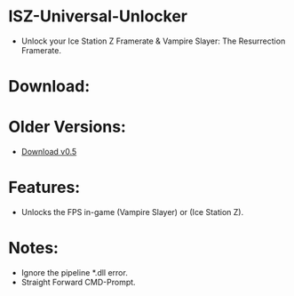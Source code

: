 # ISZ-Universal-Unlocker
- Unlock your Ice Station Z Framerate &amp; Vampire Slayer: The Resurrection Framerate.

# Download:



# Older Versions:

- [Download v0.5](https://github.com/Cracko298/ISZ-Universal-Unlocker/releases/download/v1.0-release-1/ISZ-Universal-Unlocker.zip)

# Features:
- Unlocks the FPS in-game (Vampire Slayer) or (Ice Station Z).


# Notes:
- Ignore the pipeline *.dll error.
- Straight Forward CMD-Prompt.

